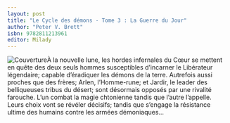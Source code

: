 ```yaml
---
layout: post
title: "Le Cycle des démons - Tome 3 : La Guerre du Jour"
author: "Peter V. Brett"
isbn: 9782811213961
editor: Milady
---
```


![Couverture](/img/9782811213961.jpg)À la nouvelle lune, les hordes infernales du Cœur se mettent en quête des deux seuls hommes susceptibles d’incarner le Libérateur légendaire; capable d’éradiquer les démons de la terre. Autrefois aussi proches que des frères; Arlen, l’Homme-rune; et Jardir, le leader des belliqueuses tribus du désert; sont désormais opposés par une rivalité farouche. L’un combat la magie chtonienne tandis que l’autre l’appelle. Leurs choix vont se révéler décisifs; tandis que s’engage la résistance ultime des humains contre les armées démoniaques…